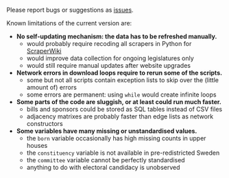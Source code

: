 Please report bugs or suggestions as [issues](issues).

Known limitations of the current version are:

* **No self-updating mechanism: the data has to be refreshed manually.**
	* would probably require recoding all scrapers in Python for [ScraperWiki](https://scraperwiki.com/)
	* would improve data collection for ongoing legislatures only
	* would still require manual updates after website upgrades
* **Network errors in download loops require to rerun some of the scripts.**
	* some but not all scripts contain exception lists to skip over the (little amount of) errors
	* some errors are permanent: using `while` would create infinite loops
* **Some parts of the code are sluggish, or at least could run much faster.**
	* bills and sponsors could be stored as SQL tables instead of CSV files
	* adjacency matrixes are probably faster than edge lists as network constructors
* **Some variables have many missing or unstandardised values.**
	* the `born` variable occasionally has high missing counts in upper houses
	* the `constituency` variable is not available in pre-redistricted Sweden
	* the `committee` variable cannot be perfectly standardised
	* anything to do with electoral candidacy is unobserved

